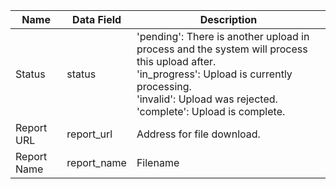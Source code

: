| Name                    | Data Field              | Description                                                                                                                                                            |
|-------------------------|-------------------------|------------------------------------------------------------------------------------------------------------------------------------------------------------------------|
|Status|status|'pending': There is another upload in process and the system will process this upload after.<br>'in_progress': Upload is currently processing. <br> 'invalid': Upload was rejected. <br> 'complete': Upload is complete.|
|Report URL|report_url|Address for file download.|
|Report Name|report_name|Filename|
